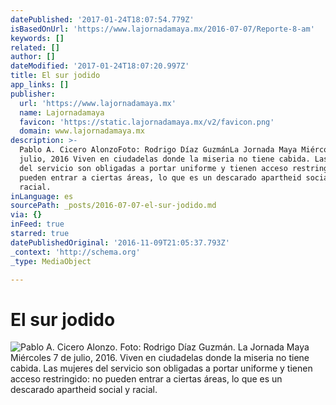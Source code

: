 ```yaml
---
datePublished: '2017-01-24T18:07:54.779Z'
isBasedOnUrl: 'https://www.lajornadamaya.mx/2016-07-07/Reporte-8-am'
keywords: []
related: []
author: []
dateModified: '2017-01-24T18:07:20.997Z'
title: El sur jodido
app_links: []
publisher:
  url: 'https://www.lajornadamaya.mx'
  name: Lajornadamaya
  favicon: 'https://static.lajornadamaya.mx/v2/favicon.png'
  domain: www.lajornadamaya.mx
description: >-
  Pablo A. Cicero AlonzoFoto: Rodrigo Díaz GuzmánLa Jornada Maya Miércoles 7 de
  julio, 2016 Viven en ciudadelas donde la miseria no tiene cabida. Las mujeres
  del servicio son obligadas a portar uniforme y tienen acceso restringido: no
  pueden entrar a ciertas áreas, lo que es un descarado apartheid social y
  racial.
inLanguage: es
sourcePath: _posts/2016-07-07-el-sur-jodido.md
via: {}
inFeed: true
starred: true
datePublishedOriginal: '2016-11-09T21:05:37.793Z'
_context: 'http://schema.org'
_type: MediaObject

---
```

# El sur jodido
![Pablo A. Cicero Alonzo. Foto: Rodrigo Díaz Guzmán. La Jornada Maya Miércoles 7 de julio, 2016. Viven en ciudadelas donde la miseria no tiene cabida. Las mujeres del servicio son obligadas a portar uniforme y tienen acceso restringido: no pueden entrar a ciertas áreas, lo que es un descarado apartheid social y racial.](https://the-grid-user-content.s3-us-west-2.amazonaws.com/a019dc37-010b-4e46-925d-892e94753c4d.png)